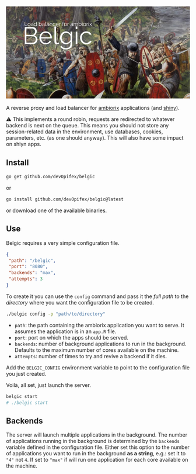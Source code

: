 ![](belgic.png)

A reverse proxy and load balancer for 
[ambiorix](https://ambiorix.dev) applications
(and [shiny](https://shiny.rstudio.com/)).

:warning: This implements a round robin, requests are redirected to
whatever backend is next on the queue. This means you should not
store any session-related data in the environment, use databases,
cookies, parameters, etc. (as one should anyway).
This will also have some impact on shiyn apps.

## Install

```bash
go get github.com/devOpifex/belgic
```

or

``` bash
go install github.com/devOpifex/belgic@latest
```

or download one of the available binaries.

## Use

Belgic requires a very simple configuration file.

```json
{
 "path": "/belgic",
 "port": "8080",
 "backends": "max",
 "attempts": 3
}
```

To create it you can use the `config` command and pass it the _full
path_ to the _directory_ where you want the configuration file
to be created.

```bash
./belgic config -p "path/to/directory"
```

- `path`: the path containing the ambiorix application
you want to serve. It assumes the application is in an `app.R` file.
- `port`: port on which the apps should be served.
- `backends`: number of background applications to run in the background.
Defaults to the maximum number of cores available on the machine.
- `attempts`: number of times to try and revive a backend if it dies.

Add the `BELGIC_CONFIG` environment variable to point to the configuration
file you just created.

Voilà, all set, just launch the server.

```bash
belgic start
# ./belgic start
```

## Backends

The server will launch multiple applications in the background.
The number of applications running in the background is determined
by the `backends` variable defined in the configuration file.
Either set this option to the number of applications you want to 
run in the background __as a string__, 
e.g.: set it to `"4"` not `4`.
If set to `"max"` if will run one application for each core
available on the machine.
